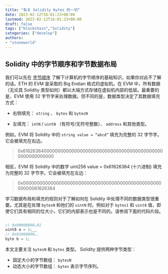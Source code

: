 ```yaml
---
title: "有关 Solidity bytes 的一切"
date: 2023-02-12T16:01:23+08:00
lastmod: 2023-02-12T16:01:23+08:00
draft: false
tags: ["blockchain","Solidity"]
categories: ["develop"]
authors: 
- "stoneworld"
---
```


## Solidity 中的字节顺序和字节数据布局

我们可以先在 [字节顺序](https://zh.wikipedia.org/zh-hans/%E5%AD%97%E8%8A%82%E5%BA%8F) 了解下计算机的字节顺序的基础知识，如果你对此不了解的话。ETH 的 EVM 是采取的 Big Endian 格式的虚拟机。在 EVM 中，所有数据（无论其 Solidity 类型如何）都以大端方式存储在虚拟机内部的低层。最重要的是，EVM 使用 32 字节字来处理数据。但不同的是，数据类型决定了其数据填充方式：

* 右侧填充： `string` 、 `bytes` 和 `bytesN` 
-  左填充： `intN` / `uintN` （有符号/无符号整数）、 `address` 和其他类型。

例如，EVM 将 Solidity 中的 `string value = “abcd”` 填充为完整的 32 字节字。它会被填充在右边。

> 0x6162636400000000000000000000000000000000000000000000000000000000

相反，EVM 将 Solidity 中的数字 uint256 value = 0x61626364 (十六进制) 填充为完整的 32 字节字。它会被填充在左边：

> 0x0000000000000000000000000000000000000000000000000000000061626364

学习数据布局和填充的规则对于了解如何在 Solidity 中处理不同的数据类型很重要。尤其是在处理 `bytesN` 和他们的 `uintN` 时。例如对于 `bytes1` 和 `uint8` 值，即使它们具有相同的位大小，它们的内部表示也是不同的。请参阅下面的代码片段。

```js

// 0x00000000…01  
uint8 a = 1;__
// 0x01000000….  
byte b = 1;  

```

本文主要关注 `bytesN` 和 `bytes` 类型。 Solidity 提供两种字节类型：

* 固定大小的字节数组： `bytesN`
* 动态大小的字节数组： `bytes` 表示字节序列。